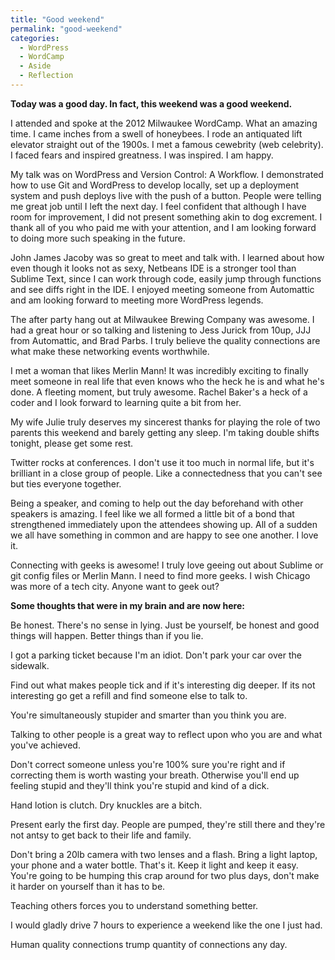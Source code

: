 ```yaml
---
title: "Good weekend"
permalink: "good-weekend"
categories:
  - WordPress
  - WordCamp
  - Aside
  - Reflection
---
```


<strong>Today was a good day. In fact, this weekend was a good weekend.</strong>

I attended and spoke at the 2012 Milwaukee WordCamp. What an amazing time. I came inches from a swell of honeybees. I rode an antiquated lift elevator straight out of the 1900s. I met a famous cewebrity (web celebrity). I faced fears and inspired greatness. I was inspired. I am happy.

My talk was on WordPress and Version Control: A Workflow. I demonstrated how to use Git and WordPress to develop locally, set up a deployment system and push deploys live with the push of a button. People were telling me great job until I left the next day. I feel confident that although I have room for improvement, I did not present something akin to dog excrement. I thank all of you who paid me with your attention, and I am looking forward to doing more such speaking in the future.

John James Jacoby was so great to meet and talk with. I learned about how even though it looks not as sexy, Netbeans IDE is a stronger tool than Sublime Text, since I can work through code, easily jump through functions and see diffs right in the IDE. I enjoyed meeting someone from Automattic and am looking forward to meeting more WordPress legends.

The after party hang out at Milwaukee Brewing Company was awesome. I had a great hour or so talking and listening to Jess Jurick from 10up, JJJ from Automattic, and Brad Parbs. I truly believe the quality connections are what make these networking events worthwhile.

I met a woman that likes Merlin Mann! It was incredibly exciting to finally meet someone in real life that even knows who the heck he is and what he's done. A fleeting moment, but truly awesome. Rachel Baker's a heck of a coder and I look forward to learning quite a bit from her.

My wife Julie truly deserves my sincerest thanks for playing the role of two parents this weekend and barely getting any sleep. I'm taking double shifts tonight, please get some rest.

Twitter rocks at conferences. I don't use it too much in normal life, but it's brilliant in a close group of people. Like a connectedness that you can't see but ties everyone together.

Being a speaker, and coming to help out the day beforehand with other speakers is amazing. I feel like we all formed a little bit of a bond that strengthened immediately upon the attendees showing up. All of a sudden we all have something in common and are happy to see one another. I love it.

Connecting with geeks is awesome! I truly love geeing out about Sublime or git config files or Merlin Mann. I need to find more geeks. I wish Chicago was more of a tech city. Anyone want to geek out?

<strong>Some thoughts that were in my brain and are now here:</strong>

Be honest. There's no sense in lying. Just be yourself, be honest and good things will happen. Better things than if you lie.

I got a parking ticket because I'm an idiot. Don't park your car over the sidewalk.

Find out what makes people tick and if it's interesting dig deeper. If its not interesting go get a refill and find someone else to talk to.

You're simultaneously stupider and smarter than you think you are.

Talking to other people is a great way to reflect upon who you are and what you've achieved.

Don't correct someone unless you're 100% sure you're right and if correcting them is worth wasting your breath. Otherwise you'll end up feeling stupid and they'll think you're stupid and kind of a dick.

Hand lotion is clutch. Dry knuckles are a bitch.

Present early the first day. People are pumped, they're still there and they're not antsy to get back to their life and family.

Don't bring a 20lb camera with two lenses and a flash. Bring a light laptop, your phone and a water bottle. That's it. Keep it light and keep it easy. You're going to be humping this crap around for two plus days, don't make it harder on yourself than it has to be.

Teaching others forces you to understand something better.

I would gladly drive 7 hours to experience a weekend like the one I just had.

Human quality connections trump quantity of connections any day.